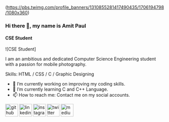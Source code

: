 (https://pbs.twimg.com/profile_banners/1310855281417490435/1706194798/1080x360)

### Hi there 👋, my name is Amit Paul
#### CSE Student
![CSE Student]

I am an ambitious and dedicated Computer Science Engineering student with a passion for mobile photography.

Skills: HTML / CSS / C / Graphic Designing

- 🔭 I’m currently working on improving my coding skills. 
- 🌱 I’m currently learning C and C++ Language. 
- 📫 How to reach me: Contact me on my social accounts. 


[<img src='https://cdn.jsdelivr.net/npm/simple-icons@3.0.1/icons/github.svg' alt='github' height='40'>](https://github.com/paullyy8)  [<img src='https://cdn.jsdelivr.net/npm/simple-icons@3.0.1/icons/linkedin.svg' alt='linkedin' height='40'>](https://www.linkedin.com/in/amit-paul-403510212/)  [<img src='https://cdn.jsdelivr.net/npm/simple-icons@3.0.1/icons/instagram.svg' alt='instagram' height='40'>](https://www.instagram.com/paullyy08/)  [<img src='https://cdn.jsdelivr.net/npm/simple-icons@3.0.1/icons/twitter.svg' alt='twitter' height='40'>](https://twitter.com/paullyy009)  [<img src='https://cdn.jsdelivr.net/npm/simple-icons@3.0.1/icons/medium.svg' alt='medium' height='40'>](https://paul008.medium.com/)  

